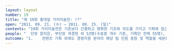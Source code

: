 ```yaml
---
layout: layout
number: 19
title: "제 19회 홍대앞 거리미술전: !?"
open: "2011. 09. 21. (수) – 2011. 09. 25. (일)"
contents: "19회 거리미술전은 기존보다 간결하고 명확한 기조와 의도를 가지고 기획에 접근, 예술을 대중들이 진정으로 또 쉽게 느낄 수 있도록 함과 동시에 우리만의 정체성과 차별성에 대한 끊임없는 질문을 던지고자 하였다. 당해 열 아홉 살을 맞은 거리미술전은 순수하면서도 동시에 끊임없는 질문으로 가득 차 있는 '열 아홉'이라는 숫자 자체에 의미를 부여하여 그 이야기를 시작했다. 그를 위해 19라는 숫자의 모양과 닮아 있는 기호인 ‘!’와 ‘?’를 하나로 묶어 기조로 제시하였으며 다양한 기획에 있어서 '!?'는 각자의 이야기를 관객에게 들려주었다. 또한 '!?'는 그 형태 자체로써 작품들에 중첩되어 드러나며 혹은 두 기호가 함께 제시됨으로써 각각의 기호가 본래 지니고 있는 것과 더불어 무한하고 다양한 의미로 조합되어 드러났다. 우리는 열 아홉 살의 거리미술전만이 할 수 있는 순수한 이야기들을 통하여, 대중에게 한걸음 더 가깝게 다가서고자 하였다."
people: "  단장 함지은, 부단장 곽경현 외 53명(수료증 개수 기준, 기획단 전체 55명), <br> 자원봉사단 총 43명"
outcome: "1.	컨텐츠 기획 외에도 경영지원 분야의 해당 팀 인원 증원 및 역할을 세분화하여 보다 안정적인 기획 및 사업 실행하였다. <br> 2.	기록/아카이브팀 내에서 과거와 현재의 홍대 앞 공간 조사 및 시민 대상 인터뷰를 진행하였고, 그 결과 급변하고 있는 환경에 대한 깊은 이해를 바탕으로 한 기획 및 사업 실행이 가능이 가능했다. (결과물 정리하여 거리리서치 책자로 발행하기도 했다.)"
---
```

